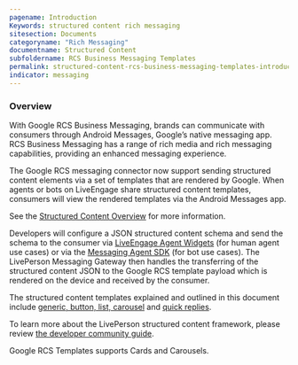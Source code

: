 ```yaml
---
pagename: Introduction
Keywords: structured content rich messaging
sitesection: Documents
categoryname: "Rich Messaging"
documentname: Structured Content
subfoldername: RCS Business Messaging Templates
permalink: structured-content-rcs-business-messaging-templates-introduction.html
indicator: messaging
---
```


### Overview 

With Google RCS Business Messaging, brands can communicate with consumers through Android Messages, Google’s native messaging app. RCS Business Messaging has a range of rich media and rich messaging capabilities, providing an enhanced messaging experience.


The Google RCS messaging connector now support sending structured content elements via a set of templates that are rendered by Google. When agents or bots on LiveEngage share structured content templates, consumers will view the rendered templates via the Android Messages app.

See the [Structured Content Overview](structured-content-overview.html) for more information.

Developers will configure a JSON structured content schema and send the schema to the consumer via [LiveEngage Agent Widgets](https://developers.liveperson.com/agent-workspace-sdk-overview.html) (for human agent use cases) or via the [Messaging Agent SDK](https://developers.liveperson.com/messaging-agent-sdk-overview.html) (for bot use cases). The LivePerson Messaging Gateway then handles the transferring of the structured content JSON to the Google RCS template payload which is rendered on the device and received by the consumer.  

The structured content templates explained and outlined in this document include [generic, button, list, carousel](https://developers.facebook.com/docs/messenger-platform/send-messages/templates) and [quick replies](https://developers.facebook.com/docs/messenger-platform/send-messages/quick-replies). 

To learn more about the LivePerson structured content framework, please review [the developer community guide](https://developers.liveperson.com/structured-content-templates.html). 

Google RCS Templates supports Cards and Carousels.